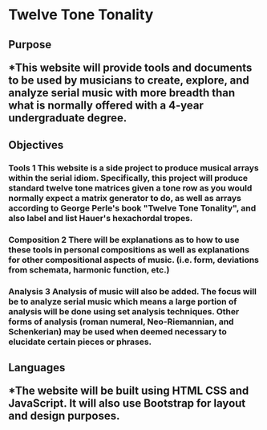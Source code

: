 <h1>Twelve Tone Tonality

<h2>Purpose

*This website will provide tools and documents to be used by musicians to create, explore, and analyze serial music with more breadth than what is normally offered with a 4-year undergraduate degree.

<h2>Objectives

<h3>Tools
1 This website is a side project to produce musical arrays within the serial idiom. Specifically, this project will produce standard twelve tone matrices given a tone row as you would normally expect a matrix generator to do, as well as arrays according to George Perle's book "Twelve Tone Tonality", and also label and list Hauer's hexachordal tropes.
<h3>Composition 
2 There will be explanations as to how to use these tools in personal compositions as well as explanations for other compositional aspects of music. (i.e. form, deviations from schemata, harmonic function, etc.)
<h3>Analysis
3 Analysis of music will also be added. The focus will be to analyze serial music which means a large portion of analysis will be done using set analysis techniques. Other forms of analysis (roman numeral, Neo-Riemannian, and Schenkerian) may be used when deemed necessary to elucidate certain pieces or phrases.

<h2>Languages

*The website will be built using HTML CSS and JavaScript. It will also use Bootstrap for layout and design purposes.

